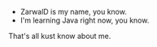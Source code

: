 <ul>
<li>ZarwalD is my name, you know.</li>
<li>I'm learning Java right now, you know.</li>
</ul>
That's all kust know about me.

<!---
ZarwalD/ZarwalD is a ✨ special ✨ repository because its `README.md` (this file) appears on your GitHub profile.
You can click the Preview link to take a look at your changes.
--->
